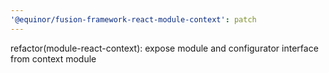 ```yaml
---
'@equinor/fusion-framework-react-module-context': patch
---
```


refactor(module-react-context): expose module and configurator interface from context module

